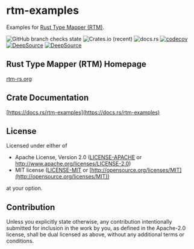 # rtm-examples

Examples for [Rust Type Mapper (RTM)](https://rtm-rs.org).

![GitHub branch checks state](https://img.shields.io/github/checks-status/rtm-rs/rtm-examples/main)
![Crates.io (recent)](https://img.shields.io/crates/dr/rtm-examples)
![docs.rs](https://img.shields.io/docsrs/rtm-examples)
[![codecov](https://codecov.io/gh/rtm-rs/rtm-examples/branch/main/graph/badge.svg)](https://codecov.io/gh/rtm-rs/rtm-examples)
[![DeepSource](https://deepsource.io/gh/rtm-rs/rtm-examples.svg/?label=active+issues&show_trend=true&token=6nwFjH9D5hpzgH94vasqI0kI)](https://deepsource.io/gh/rtm-rs/rtm-examples/?ref=repository-badge)
[![DeepSource](https://deepsource.io/gh/rtm-rs/rtm-examples.svg/?label=resolved+issues&show_trend=true&token=6nwFjH9D5hpzgH94vasqI0kI)](https://deepsource.io/gh/rtm-rs/rtm-examples/?ref=repository-badge)

## Rust Type Mapper (RTM) Homepage

[rtm-rs.org](https://rtm-rs.org)

## Crate Documentation

[https://docs.rs/rtm-examples](https://docs.rs/rtm-examples)

## License

Licensed under either of

* Apache License, Version 2.0
   ([LICENSE-APACHE](LICENSE-APACHE) or [http://www\.apache\.org/licenses/LICENSE-2.0](http://www\.apache\.org/licenses/LICENSE-2.0))
* MIT license
   ([LICENSE-MIT](LICENSE-MIT) or [http://opensource.org/licenses/MIT](http://opensource.org/licenses/MIT))

at your option.

## Contribution

Unless you explicitly state otherwise, any contribution intentionally submitted
for inclusion in the work by you, as defined in the Apache-2.0 license, shall be
dual licensed as above, without any additional terms or conditions.
